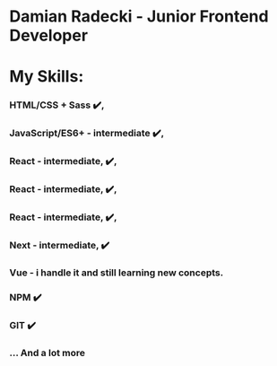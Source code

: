 # Damian Radecki - Junior Frontend Developer

# My Skills:
### HTML/CSS + Sass :heavy_check_mark:,
### JavaScript/ES6+ - intermediate :heavy_check_mark:,
### React - intermediate, :heavy_check_mark:,
### React - intermediate, :heavy_check_mark:,
### React - intermediate, :heavy_check_mark:,
### Next - intermediate, :heavy_check_mark: 
### Vue - i handle it and still learning new concepts. 
### NPM :heavy_check_mark: 
### GIT :heavy_check_mark: 
### ... And a lot more
